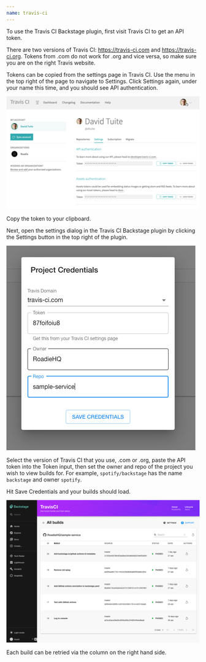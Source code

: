 ```yaml
---
name: travis-ci
---
```


To use the Travis CI Backstage plugin, first visit Travis CI to get an API token.

There are two versions of Travis CI: https://travis-ci.com and https://travis-ci.org. Tokens
from .com do not work for .org and vice versa, so make sure you are on the right Travis website.

Tokens can be copied from the settings page in Travis CI. Use the menu in the top right of the page to navigate to Settings. Click Settings again, under your name this time, and you should see API authentication.

![travis-ci-copy-auth-token-1036x603](./travis-ci-copy-auth-token-1036x603.png)

Copy the token to your clipboard.

Next, open the settings dialog in the Travis CI Backstage plugin by clicking the Settings button in the top right of the plugin.

![travis-ci-project-credentials-dialog](./travis-ci-project-credentials-dialog.png)

Select the version of Travis CI that you use, .com or .org, paste the API token into the Token input, then set the owner and repo of the project you wish to view builds for. For example, `spotify/backstage` has the name `backstage` and owner `spotify`.

Hit Save Credentials and your builds should load.

![travis-ci-builds-loaded](./travis-ci-builds-loaded.png)

Each build can be retried via the column on the right hand side.
